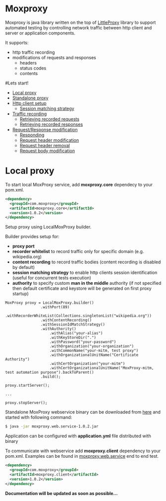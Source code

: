 # Moxproxy

Moxproxy is java library written on the top of [LittleProxy](https://github.com/adamfisk/LittleProxy) library to support automated testing by controlling network traffic between http client and server or application components.
 

It supports:
* http traffic recording
* modifications of requests and responses
    * headers
    * status codes
    * contents
    
#Lets start!

* [Local proxy](#local-proxy)
* [Standalone proxy](#standalone-proxy)
* [Http client setup](#client-setup)
    * [Session matching strategy](#session-matching)
* [Traffic recording](#traffic-recording)
    * [Retrieving recorded requests](#get-requests)
    * [Retrieving recorded responses](#get-responses)
* [Request/Response modification](#traffic-modification)
    * [Responding](#responding)
    * [Request header modification](#request-header-mod)
    * [Request header removal](#request-header-rem)
    * [Request body modification](#request-body-mod)


# <a name="local-proxy"></a>Local proxy

To start local MoxProxy service, add **moxproxy.core** dependecy to your pom.xml.
```xml
<dependency>
  <groupId>com.moxproxy</groupId>
  <artifactId>moxproxy.core</artifactId>
  <version>1.0.2</version>
</dependency>
```
Setup proxy using LocalMoxProxy builder.

Builder provides setup for:
* **proxy port**
* **recorder whitelist** to record traffic only for specific domain (e.g. wikipedia.org)
* **content recording** to record traffic bodies (content recording is disabled by default)
* **session matching strategy** to enable http clients session identification (useful for concurrent tests execution)
* **authority** to specify custom **man in the middle** authority (if not specified then default certificate and keystore will be generated on first proxy startup) 

```
MoxProxy proxy = LocalMoxProxy.builder()
                .withPort(89)
                .withRecorderWhiteList(Collections.singletonList("wikipedia.org"))
                .withContentRecording()
                .withSessionIdMatchStrategy()
                .withAuthority()
                    .withAlias("your-alias")
                    .withKeyStoreDir(".")
                    .withPassword("your-password")
                    .withOrganization("your-organization")
                    .withCommonName("your-mitm, test proxy")
                    .withOrganizationalUnitName("Certificate Authority")
                    .withCertOrganization("your-mitm")
                    .withCertOrganizationalUnitName("MoxProxy-mitm, test automation purpose").backToParent()
                .build();

proxy.startServer();

...

proxy.stopServer();
```







Standalone MoxProxy webservice binary can be downloaded from [here](https://github.com/lukasz-aw/moxproxy/releases/download/moxproxy-1.0.2/moxproxy.web.service-1.0.2.zip) and started with following command:
```sh
$ java -jar moxproxy.web.service-1.0.2.jar
```
Application can be configured with **application.yml** file distributed with binary

To communicate with webservice add **moxproxy.client** dependency to your pom.xml.
Examples can be found in [moxproxy.web.service](https://github.com/lukasz-aw/moxproxy/blob/master/moxproxy.web.service/src/test/java/testing/WebServiceE2ETest.java) end to end test.

```xml
<dependency>
  <groupId>com.moxproxy</groupId>
  <artifactId>moxproxy.client</artifactId>
  <version>1.0.2</version>
</dependency>
```

**Documentation will be updated as soon as possible...**

